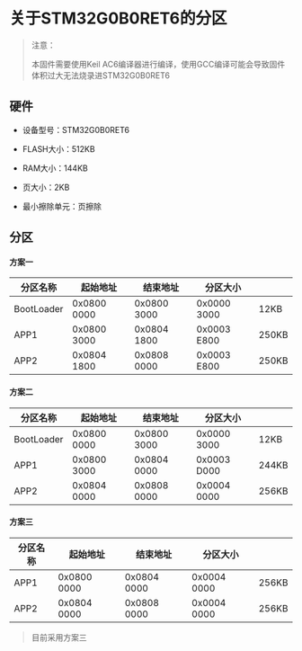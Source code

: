# 关于STM32G0B0RET6的分区

> 注意：
>
> 本固件需要使用Keil AC6编译器进行编译，使用GCC编译可能会导致固件体积过大无法烧录进STM32G0B0RET6

## 硬件

- 设备型号：STM32G0B0RET6

- FLASH大小：512KB

- RAM大小：144KB
- 页大小：2KB
- 最小擦除单元：页擦除

## 分区

#### 方案一

| 分区名称   | 起始地址    | 结束地址    | 分区大小    |       |
| ---------- | ----------- | ----------- | ----------- | ----- |
| BootLoader | 0x0800 0000 | 0x0800 3000 | 0x0000 3000 | 12KB  |
| APP1       | 0x0800 3000 | 0x0804 1800 | 0x0003 E800 | 250KB |
| APP2       | 0x0804 1800 | 0x0808 0000 | 0x0003 E800 | 250KB |

#### 方案二

| 分区名称   | 起始地址    | 结束地址    | 分区大小    |       |
| ---------- | ----------- | ----------- | ----------- | ----- |
| BootLoader | 0x0800 0000 | 0x0800 3000 | 0x0000 3000 | 12KB  |
| APP1       | 0x0800 3000 | 0x0804 0000 | 0x0003 D000 | 244KB |
| APP2       | 0x0804 0000 | 0x0808 0000 | 0x0004 0000 | 256KB |

#### 方案三

| 分区名称 | 起始地址    | 结束地址    | 分区大小    |       |
| -------- | ----------- | ----------- | ----------- | ----- |
| APP1     | 0x0800 0000 | 0x0804 0000 | 0x0004 0000 | 256KB |
| APP2     | 0x0804 0000 | 0x0808 0000 | 0x0004 0000 | 256KB |

> 目前采用方案三
